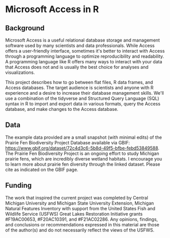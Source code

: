 # Microsoft Access in R

## Background
Microsoft Access is a useful relational database storage and management software used by many scientists and data professionals. While Access offers a user-friendly interface, sometimes it's better to interact with Access through a programming language to optimize reproducibility and readability. A programming language like R offers many ways to interact with your data that Access does not and is usually the best choice for analyses and visualizations.

This project describes how to go between flat files, R data frames, and Access databases. The target audience is scientists and anyone with R experience and a desire to increase their database management skills. We'll use a combination of the tidyverse and Structured Query Language (SQL) syntax in R to import and export data in various formats, query the Access database, and make changes to the Access database.

## Data
The example data provided are a small snapshot (with minimal edits) of the Prairie Fen Biodiversity Project Database available via GBIF: https://www.gbif.org/dataset/72c4d3c6-5b8d-49f5-bfbe-febd53849588. The Prairie Fen Biodiversity Project is an ongoing effort to study Michigan prairie fens, which are incredibly diverse wetland habitats. I encourage you to learn more about prairie fen diversity through the linked dataset. Please cite as indicated on the GBIF page. 

## Funding
The work that inspired the current project was completed by Central Michigan University and Michigan State University Extension, Michigan Natural Features Inventory with support from the United States Fish and Wildlife Service (USFWS) Great Lakes Restoration Initiative grants #F19AC00653, #F20AC10391, and #F21AC02286. Any opinions, findings, and conclusions or recommendations expressed in this material are those of the author(s) and do not necessarily reflect the views of the USFWS.
